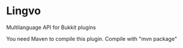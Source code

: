 Lingvo
======

 Multilanguage API for Bukkit plugins

You need Maven to compile this plugin.
Compile with "mvn package"

